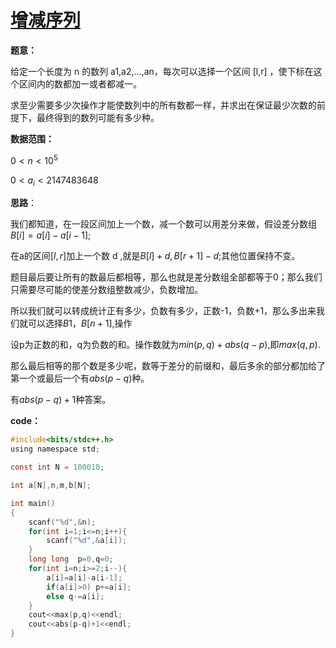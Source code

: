 # [增减序列](https://www.acwing.com/problem/content/102/)

**题意：**

给定一个长度为 n 的数列 a1,a2,…,an，每次可以选择一个区间 [l,r] ，使下标在这个区间内的数都加一或者都减一。

求至少需要多少次操作才能使数列中的所有数都一样，并求出在保证最少次数的前提下，最终得到的数列可能有多少种。



**数据范围：**

$0<n<10^5$

$0<a_i<2147483648$



**思路**：

我们都知道，在一段区间加上一个数，减一个数可以用差分来做，假设差分数组 $B[i]=a[i]-a[i-1]$;

在a的区间$[l,r]$加上一个数 d ,就是$B[l]+d,B[r+1]-d$​;其他位置保持不变。

题目最后要让所有的数最后都相等，那么也就是差分数组全部都等于0；那么我们只需要尽可能的使差分数组整数减少，负数增加。

所以我们就可以转成统计正有多少，负数有多少，正数-1，负数+1，那么多出来我们就可以选择$B1，B[n+1],$​操作

设p为正数的和，q为负数的和。操作数就为$min(p,q)+abs(q-p)$,即$max(q,p)$.

那么最后相等的那个数是多少呢，数等于差分的前缀和，最后多余的部分都加给了第一个或最后一个有$abs(p-q)$种。

有$abs(p-q)+1$种答案。



**code：**

```c
#include<bits/stdc++.h>
using namespace std;

const int N = 100010;

int a[N],n,m,b[N];

int main()
{
    scanf("%d",&n);
    for(int i=1;i<=n;i++){
        scanf("%d",&a[i]);
    }
    long long  p=0,q=0;
    for(int i=n;i>=2;i--){
        a[i]=a[i]-a[i-1];
        if(a[i]>0) p+=a[i];
        else q-=a[i];
    }
    cout<<max(p,q)<<endl;
    cout<<abs(p-q)+1<<endl;
}
```

